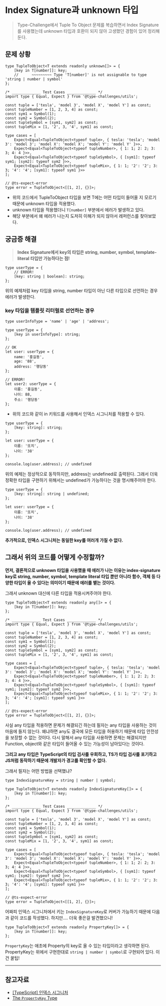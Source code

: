 # Index Signature과 unknown 타입

> Type-Challenge에서 Tuple To Object 문제를 복습하면서 Index Signature를 사용했는데 unknown 타입과 호환이 되지 않아 고생했던 경험이 있어 정리해둔다.

## 문제 상황

```tsx
type TupleToObject<T extends readonly unknown[]> = {
    [key in T[number]]: key;
    //      ~~~~~~~~~ Type 'T[number]' is not assignable to type 'string | number | symbol'
};

/* _____________ Test Cases _____________ */
import type { Equal, Expect } from '@type-challenges/utils';

const tuple = ['tesla', 'model 3', 'model X', 'model Y'] as const;
const tupleNumber = [1, 2, 3, 4] as const;
const sym1 = Symbol(1);
const sym2 = Symbol(2);
const tupleSymbol = [sym1, sym2] as const;
const tupleMix = [1, '2', 3, '4', sym1] as const;

type cases = [
    Expect<Equal<TupleToObject<typeof tuple>, { tesla: 'tesla'; 'model 3': 'model 3'; 'model X': 'model X'; 'model Y': 'model Y' }>>,
    Expect<Equal<TupleToObject<typeof tupleNumber>, { 1: 1; 2: 2; 3: 3; 4: 4 }>>,
    Expect<Equal<TupleToObject<typeof tupleSymbol>, { [sym1]: typeof sym1; [sym2]: typeof sym2 }>>,
    Expect<Equal<TupleToObject<typeof tupleMix>, { 1: 1; '2': '2'; 3: 3; '4': '4'; [sym1]: typeof sym1 }>>
];

// @ts-expect-error
type error = TupleToObject<[[1, 2], {}]>;
```

-   위의 코드에서 TupleToObject 타입을 보면 T에는 어떤 타입이 들어올 지 모르기 때문에 unknown 타입을 적용했다.
-   unknown 타입을 적용했더니 `T[number]` 부분에서 에러가 발생하고 있다.
-   해당 부분에서 왜 에러가 나는지 도저히 이해가 되지 않아서 레퍼런스를 찾아보았다.

## 궁금증 해결

> **Index Signature에서 key의 타입은 string, number, symbol, template-literal 타입만 가능하다는 점!**

```tsx
type userType = {
    // ERROR!
    [key: string | boolean]: string;
};
```

위의 예제처럼 key 타입을 string, number 타입이 아닌 다른 타입으로 선언하는 경우 에러가 발생한다.

### key 타입을 템플릿 리터럴로 선언하는 경우

```tsx
type userInfoType = 'name' | 'age' | 'address';

type userType = {
    [key in userInfoType]: string;
};

// OK
let user: userType = {
    name: '홍길동',
    age: '88',
    address: '행당동'
};

// ERROR!
let user2: userType = {
    이름: '홍길동',
    나이: 88,
    주소: '행당동'
};
```

-   위의 코드와 같이 in 키워드를 사용해서 인덱스 시그니처를 적용할 수 있다.

```tsx
type userType = {
    [key: string]: string;
};

let user: userType = {
    이름: '또치',
    나이: '38'
};

console.log(user.address); // undefined
```

위의 예제는 정상적으로 동작하지만, address는 undefined로 출력된다. 그래서 더욱 정확한 타입을 구현하기 위해서는 undefined가 가능하다는 것을 명시해주어야 한다.

```tsx
type userType = {
    [key: string]: string | undefined;
};

let user: userType = {
    이름: '또치',
    나이: '38'
};

console.log(user.address); // undefined
```

**추가적으로, 인덱스 시그니처는 동일한 key를 여러개 가질 수 없다.**

## 그래서 위의 코드를 어떻게 수정할까?

**먼저, 결론적으로 unknown 타입을 사용했을 때 에러가 나는 이유는 index-signature key로 string, number, symbol, template literal 타입 뿐만 아니라 함수, 객체 등 다양한 타입이 올 수 있다는 의미이기 때문에 에러를 뱉는 것이다.**

그래서 unknown 대신에 다른 타입을 적용시켜주어야 한다.

```tsx
type TupleToObject<T extends readonly any[]> = {
    [key in T[number]]: key;
};

/* _____________ Test Cases _____________ */
import type { Equal, Expect } from '@type-challenges/utils';

const tuple = ['tesla', 'model 3', 'model X', 'model Y'] as const;
const tupleNumber = [1, 2, 3, 4] as const;
const sym1 = Symbol(1);
const sym2 = Symbol(2);
const tupleSymbol = [sym1, sym2] as const;
const tupleMix = [1, '2', 3, '4', sym1] as const;

type cases = [
    Expect<Equal<TupleToObject<typeof tuple>, { tesla: 'tesla'; 'model 3': 'model 3'; 'model X': 'model X'; 'model Y': 'model Y' }>>,
    Expect<Equal<TupleToObject<typeof tupleNumber>, { 1: 1; 2: 2; 3: 3; 4: 4 }>>,
    Expect<Equal<TupleToObject<typeof tupleSymbol>, { [sym1]: typeof sym1; [sym2]: typeof sym2 }>>,
    Expect<Equal<TupleToObject<typeof tupleMix>, { 1: 1; '2': '2'; 3: 3; '4': '4'; [sym1]: typeof sym1 }>>
];

// @ts-expect-error
type error = TupleToObject<[[1, 2], {}]>;
```

사실 any 타입을 적용하면 문제가 해결되긴 하는데 필자는 any 타입을 사용하는 것이 마음에 들지 않는다. 왜냐하면 any도 결국에 모든 타입을 허용하기 때문에 타입 안전성을 보장할 수 없는 것이다. 다시 말해서 any 타입을 사용하면 문제는 해결되지만 Function, object와 같은 타입이 들어올 수 있는 가능성이 남아있다는 것이다.

**그리고 any 타입은 TypeScript의 타입 검사를 우회하고, TS가 타입 검사를 포기하고 JS처럼 동작하기 때문에 개발자가 경고를 확인할 수 없다.**

그래서 필자는 어떤 방법을 선택했냐?

```tsx
type IndexSignatureKey = string | number | symbol;

type TupleToObject<T extends readonly IndexSignatureKey[]> = {
    [key in T[number]]: key;
};

/* _____________ Test Cases _____________ */
import type { Equal, Expect } from '@type-challenges/utils';

const tuple = ['tesla', 'model 3', 'model X', 'model Y'] as const;
const tupleNumber = [1, 2, 3, 4] as const;
const sym1 = Symbol(1);
const sym2 = Symbol(2);
const tupleSymbol = [sym1, sym2] as const;
const tupleMix = [1, '2', 3, '4', sym1] as const;

type cases = [
    Expect<Equal<TupleToObject<typeof tuple>, { tesla: 'tesla'; 'model 3': 'model 3'; 'model X': 'model X'; 'model Y': 'model Y' }>>,
    Expect<Equal<TupleToObject<typeof tupleNumber>, { 1: 1; 2: 2; 3: 3; 4: 4 }>>,
    Expect<Equal<TupleToObject<typeof tupleSymbol>, { [sym1]: typeof sym1; [sym2]: typeof sym2 }>>,
    Expect<Equal<TupleToObject<typeof tupleMix>, { 1: 1; '2': '2'; 3: 3; '4': '4'; [sym1]: typeof sym1 }>>
];

// @ts-expect-error
type error = TupleToObject<[[1, 2], {}]>;
```

어짜피 인덱스 시그니처에서 키는 `IndexSignatureKey`로 커버가 가능하기 때문에 다음과 같이 코드를 작성했다.
하지만.... 더욱 좋은걸 발견했으니!

```tsx
type TupleToObject<T extends readonly PropertyKey[]> = {
    [key in T[number]]: key;
};
```

`PropertyKey`는 애초에 Property의 key로 올 수 있는 타입이라고 생각하면 된다. PropertyKey는 위에서 구현한대로 `string | number | symbol`로 구현되어 있다.
이건 꿀팁!

---

## 참고자료

-   [[TypeScript] 인덱스 시그니처](https://velog.io/@ahsy92/TypeScript-%EC%9D%B8%EB%8D%B1%EC%8A%A4-%EC%8B%9C%EA%B7%B8%EB%8B%88%EC%B2%98)
-   [The `PropertyKey` Type](https://www.totaltypescript.com/concepts/propertykey-type)
